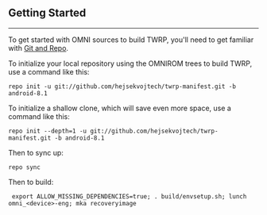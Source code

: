 ## Getting Started ##
---------------

To get started with OMNI sources to build TWRP, you'll need to get
familiar with [Git and Repo](https://source.android.com/source/using-repo.html).

To initialize your local repository using the OMNIROM trees to build TWRP, use a command like this:

    repo init -u git://github.com/hejsekvojtech/twrp-manifest.git -b android-8.1
    
To initialize a shallow clone, which will save even more space, use a command like this:

    repo init --depth=1 -u git://github.com/hejsekvojtech/twrp-manifest.git -b android-8.1

Then to sync up:

    repo sync

Then to build:

     export ALLOW_MISSING_DEPENDENCIES=true; . build/envsetup.sh; lunch omni_<device>-eng; mka recoveryimage

